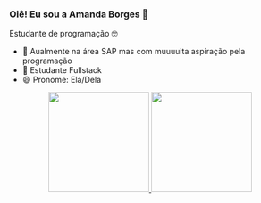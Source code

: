 ### Oiê! Eu sou a Amanda Borges 👋
Estudante de programação 🤓

- 🔭 Aualmente na área SAP mas com muuuuita aspiração pela programação
- 🌱 Estudante Fullstack
- 😄 Pronome: Ela/Dela

<div align="center">
  <a href="https://github.com/amandagborgess">
  <img height="180em" src="https://github-readme-stats.vercel.app/api?username=amandagborgess&show_icons=true&theme=dark&include_all_commits=true&count_private=true"/>
  <img height="180em" src="https://github-readme-stats.vercel.app/api/top-langs/?username=amandagborgess&layout=compact&langs_count=7&theme=dark"/>
</div>

